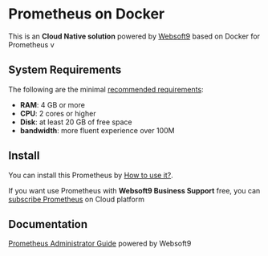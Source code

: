 # Prometheus on Docker  

This is an **Cloud Native solution** powered by [Websoft9](https://www.websoft9.com) based on Docker for Prometheus v

## System Requirements

The following are the minimal [recommended requirements](https://github.com/prometheus/docker#recommended-system-requirements):

* **RAM**: 4 GB or more
* **CPU**: 2 cores or higher
* **Disk**: at least 20 GB of free space
* **bandwidth**: more fluent experience over 100M  

## Install

You can install this Prometheus by [How to use it?](https://github.com/Websoft9/docker-library#how-to-use-it).   

If you want use Prometheus with **Websoft9 Business Support** free, you can [subscribe Prometheus](https://www.websoft9.com/apps) on Cloud platform

## Documentation

[Prometheus Administrator Guide](https://support.websoft9.com/docs/prometheus) powered by Websoft9
